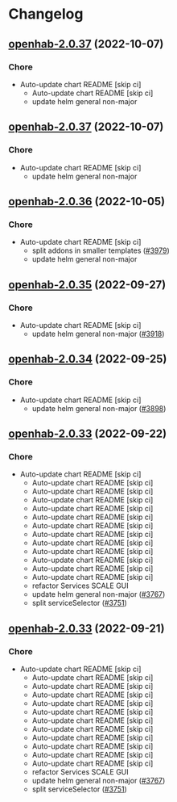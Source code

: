 # Changelog



## [openhab-2.0.37](https://github.com/truecharts/charts/compare/openhab-2.0.36...openhab-2.0.37) (2022-10-07)

### Chore

- Auto-update chart README [skip ci]
  - Auto-update chart README [skip ci]
  - update helm general non-major




## [openhab-2.0.37](https://github.com/truecharts/charts/compare/openhab-2.0.36...openhab-2.0.37) (2022-10-07)

### Chore

- Auto-update chart README [skip ci]
  - update helm general non-major




## [openhab-2.0.36](https://github.com/truecharts/charts/compare/openhab-2.0.35...openhab-2.0.36) (2022-10-05)

### Chore

- Auto-update chart README [skip ci]
  - split addons in smaller templates ([#3979](https://github.com/truecharts/charts/issues/3979))
  - update helm general non-major




## [openhab-2.0.35](https://github.com/truecharts/charts/compare/openhab-2.0.34...openhab-2.0.35) (2022-09-27)

### Chore

- Auto-update chart README [skip ci]
  - update helm general non-major ([#3918](https://github.com/truecharts/charts/issues/3918))




## [openhab-2.0.34](https://github.com/truecharts/charts/compare/openhab-2.0.33...openhab-2.0.34) (2022-09-25)

### Chore

- Auto-update chart README [skip ci]
  - update helm general non-major ([#3898](https://github.com/truecharts/charts/issues/3898))




## [openhab-2.0.33](https://github.com/truecharts/charts/compare/openhab-2.0.32...openhab-2.0.33) (2022-09-22)

### Chore

- Auto-update chart README [skip ci]
  - Auto-update chart README [skip ci]
  - Auto-update chart README [skip ci]
  - Auto-update chart README [skip ci]
  - Auto-update chart README [skip ci]
  - Auto-update chart README [skip ci]
  - Auto-update chart README [skip ci]
  - Auto-update chart README [skip ci]
  - Auto-update chart README [skip ci]
  - Auto-update chart README [skip ci]
  - Auto-update chart README [skip ci]
  - Auto-update chart README [skip ci]
  - Auto-update chart README [skip ci]
  - refactor Services SCALE GUI
  - update helm general non-major ([#3767](https://github.com/truecharts/charts/issues/3767))
  - split serviceSelector ([#3751](https://github.com/truecharts/charts/issues/3751))




## [openhab-2.0.33](https://github.com/truecharts/charts/compare/openhab-2.0.32...openhab-2.0.33) (2022-09-21)

### Chore

- Auto-update chart README [skip ci]
  - Auto-update chart README [skip ci]
  - Auto-update chart README [skip ci]
  - Auto-update chart README [skip ci]
  - Auto-update chart README [skip ci]
  - Auto-update chart README [skip ci]
  - Auto-update chart README [skip ci]
  - Auto-update chart README [skip ci]
  - Auto-update chart README [skip ci]
  - Auto-update chart README [skip ci]
  - Auto-update chart README [skip ci]
  - Auto-update chart README [skip ci]
  - refactor Services SCALE GUI
  - update helm general non-major ([#3767](https://github.com/truecharts/charts/issues/3767))
  - split serviceSelector ([#3751](https://github.com/truecharts/charts/issues/3751))
